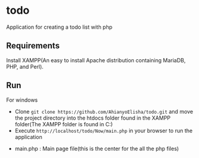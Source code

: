 # todo
Application for creating a todo list with php

## Requirements

Install XAMPP(An easy to install Apache distribution containing MariaDB, PHP, and Perl).


## Run
For windows
* Clone `git clone https://github.com/AhianyoElisha/todo.git` and move the project directory into the htdocs 
folder found in the XAMPP folder(The XAMPP folder is found in C:\)
* Execute `http://localhost/todo/Now/main.php` in your browser to run the application


- main.php : Main page file(this is the center for the all the php files)
